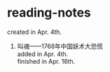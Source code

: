 # reading-notes
created in Apr. 4th.

1. 叫魂——1768年中国妖术大恐慌  
added in Apr. 4th.  
finished in Apr. 16th.
